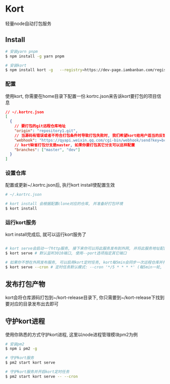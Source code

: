 # Kort

轻量node自动打包服务

## Install
```bash
# 安装yarn pnpm 
$ npm install -g yarn pnpm

# 安装kort
$ npm install kort -g	--registry=https://dev-page.iambanban.com/registry/
```

### 配置
使用kort, 你需要在home目录下配置一份.kortrc.json来告诉kort要打包的项目信息

```json
// ~/.kortrc.json
[
  {
    // 要打包的git远程仓库地址
    "origin": "repository1.git",
    // 当源码有错误或者不符合打包条件时导致打包失败时, 我们希望kort给用户适当的反馈, kort会将打包消息发送给webhook
    "webhook": "https://qyapi.weixin.qq.com/cgi-bin/webhook/send?key=bc7871a1-7459-4c7c-8e1e-35108f7583fc",
    // kort缺省打包分支是master, 如果你要打包其它分支可以这样配置
    "branches": ["master", "dev"]
  }
]

```


### 设置仓库

配置或更新~/.kortrc.json后, 执行kort install使配置生效

```bash
# ~/.kortrc.json

# kort install 会根据配置clone对应的仓库, 并准备好打包环境
$ kort install

```


### 运行kort服务

kort install完成后, 就可以运行kort服务了

```bash

# kort serve会启动一个http服务, 接下来你可以将此服务发布到外网, 并将此服务地址配置到远程仓库的部署钩子中, 就可以由远程仓库触发kort打包
$ kort serve # 默认监听3010端口, 使用--port选项指定其它端口

# 如果你不想在外网发布服务, 可以启用kort定时任务, kort每5min会同步一次远程仓库并打包仓库变更
$ kort serve --cron # 定时任务默认模式: --cron '*/5 * * * *' (每5min一轮, cron模式语法详见: https://crontab.guru/)

```

## 发布打包产物
kort会将仓库源码打包到~/kort-release目录下, 你只需要到~/kort-release下找到要对应的目录发布出去即可

## 守护kort进程
使用你熟悉的方式守护kort进程, 这里以node进程管理模块pm2为例

```bash
# 安装pm2
$ npm i pm2 -g

# 守护kort服务
$ pm2 start kort serve

# 守护kort服务并开启kort定时任务
$ pm2 start kort serve -- --cron

```
